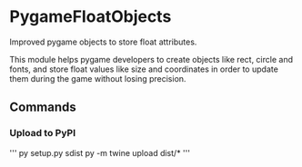 # PygameFloatObjects

Improved pygame objects to store float attributes.

This module helps pygame developers to create objects like rect, circle and fonts, and store float values like size and coordinates in order to update them during the game without losing precision.

## Commands

### Upload to PyPI

'''
py setup.py sdist
py -m twine upload dist/*
'''
